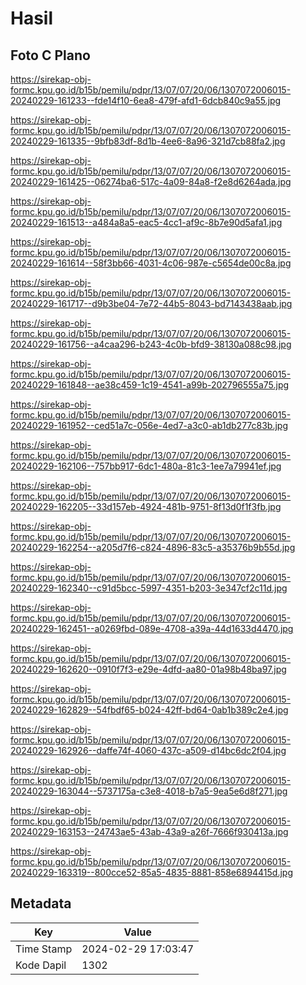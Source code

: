 # Hasil

## Foto C Plano

https://sirekap-obj-formc.kpu.go.id/b15b/pemilu/pdpr/13/07/07/20/06/1307072006015-20240229-161233--fde14f10-6ea8-479f-afd1-6dcb840c9a55.jpg

https://sirekap-obj-formc.kpu.go.id/b15b/pemilu/pdpr/13/07/07/20/06/1307072006015-20240229-161335--9bfb83df-8d1b-4ee6-8a96-321d7cb88fa2.jpg

https://sirekap-obj-formc.kpu.go.id/b15b/pemilu/pdpr/13/07/07/20/06/1307072006015-20240229-161425--06274ba6-517c-4a09-84a8-f2e8d6264ada.jpg

https://sirekap-obj-formc.kpu.go.id/b15b/pemilu/pdpr/13/07/07/20/06/1307072006015-20240229-161513--a484a8a5-eac5-4cc1-af9c-8b7e90d5afa1.jpg

https://sirekap-obj-formc.kpu.go.id/b15b/pemilu/pdpr/13/07/07/20/06/1307072006015-20240229-161614--58f3bb66-4031-4c06-987e-c5654de00c8a.jpg

https://sirekap-obj-formc.kpu.go.id/b15b/pemilu/pdpr/13/07/07/20/06/1307072006015-20240229-161717--d9b3be04-7e72-44b5-8043-bd7143438aab.jpg

https://sirekap-obj-formc.kpu.go.id/b15b/pemilu/pdpr/13/07/07/20/06/1307072006015-20240229-161756--a4caa296-b243-4c0b-bfd9-38130a088c98.jpg

https://sirekap-obj-formc.kpu.go.id/b15b/pemilu/pdpr/13/07/07/20/06/1307072006015-20240229-161848--ae38c459-1c19-4541-a99b-202796555a75.jpg

https://sirekap-obj-formc.kpu.go.id/b15b/pemilu/pdpr/13/07/07/20/06/1307072006015-20240229-161952--ced51a7c-056e-4ed7-a3c0-ab1db277c83b.jpg

https://sirekap-obj-formc.kpu.go.id/b15b/pemilu/pdpr/13/07/07/20/06/1307072006015-20240229-162106--757bb917-6dc1-480a-81c3-1ee7a79941ef.jpg

https://sirekap-obj-formc.kpu.go.id/b15b/pemilu/pdpr/13/07/07/20/06/1307072006015-20240229-162205--33d157eb-4924-481b-9751-8f13d0f1f3fb.jpg

https://sirekap-obj-formc.kpu.go.id/b15b/pemilu/pdpr/13/07/07/20/06/1307072006015-20240229-162254--a205d7f6-c824-4896-83c5-a35376b9b55d.jpg

https://sirekap-obj-formc.kpu.go.id/b15b/pemilu/pdpr/13/07/07/20/06/1307072006015-20240229-162340--c91d5bcc-5997-4351-b203-3e347cf2c11d.jpg

https://sirekap-obj-formc.kpu.go.id/b15b/pemilu/pdpr/13/07/07/20/06/1307072006015-20240229-162451--a0269fbd-089e-4708-a39a-44d1633d4470.jpg

https://sirekap-obj-formc.kpu.go.id/b15b/pemilu/pdpr/13/07/07/20/06/1307072006015-20240229-162620--0910f7f3-e29e-4dfd-aa80-01a98b48ba97.jpg

https://sirekap-obj-formc.kpu.go.id/b15b/pemilu/pdpr/13/07/07/20/06/1307072006015-20240229-162829--54fbdf65-b024-42ff-bd64-0ab1b389c2e4.jpg

https://sirekap-obj-formc.kpu.go.id/b15b/pemilu/pdpr/13/07/07/20/06/1307072006015-20240229-162926--daffe74f-4060-437c-a509-d14bc6dc2f04.jpg

https://sirekap-obj-formc.kpu.go.id/b15b/pemilu/pdpr/13/07/07/20/06/1307072006015-20240229-163044--5737175a-c3e8-4018-b7a5-9ea5e6d8f271.jpg

https://sirekap-obj-formc.kpu.go.id/b15b/pemilu/pdpr/13/07/07/20/06/1307072006015-20240229-163153--24743ae5-43ab-43a9-a26f-7666f930413a.jpg

https://sirekap-obj-formc.kpu.go.id/b15b/pemilu/pdpr/13/07/07/20/06/1307072006015-20240229-163319--800cce52-85a5-4835-8881-858e6894415d.jpg


## Metadata

| Key        | Value               |
| ---------- | ------------------- |
| Time Stamp | 2024-02-29 17:03:47 |
| Kode Dapil | 1302                |



